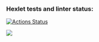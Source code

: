 ### Hexlet tests and linter status:
[![Actions Status](https://github.com/KarinaAbd/python-project-49/workflows/hexlet-check/badge.svg)](https://github.com/KarinaAbd/python-project-49/actions)

<a href="https://codeclimate.com/github/KarinaAbd/python-project-49/maintainability"><img src="https://api.codeclimate.com/v1/badges/8141ee9e33a6877287c5/maintainability" /></a>
